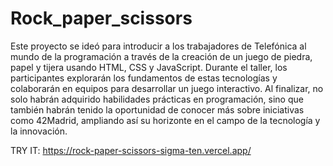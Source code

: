 # Rock_paper_scissors

Este proyecto se ideó para introducir a los trabajadores de Telefónica al mundo de la programación a través de la creación de un juego de piedra, papel y tijera usando HTML, CSS y JavaScript. Durante el taller, los participantes explorarán los fundamentos de estas tecnologías y colaborarán en equipos para desarrollar un juego interactivo. Al finalizar, no solo habrán adquirido habilidades prácticas en programación, sino que también habrán tenido la oportunidad de conocer más sobre iniciativas como 42Madrid, ampliando así su horizonte en el campo de la tecnología y la innovación.

TRY IT:  https://rock-paper-scissors-sigma-ten.vercel.app/
